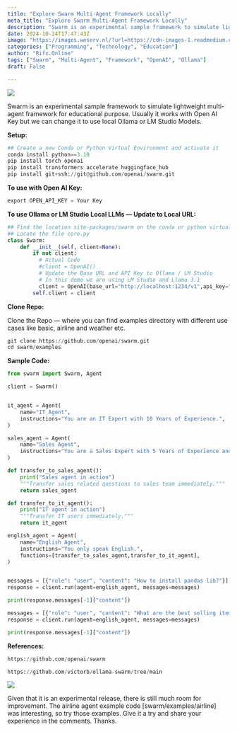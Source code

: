 ```yaml
---
title: "Explore Swarm Multi-Agent Framework Locally"
meta_title: "Explore Swarm Multi-Agent Framework Locally"
description: "Swarm is an experimental sample framework to simulate lightweight multi-agent framework for educational purpose. Usually it works with Open…"
date: 2024-10-24T17:47:43Z
image: "https://images.weserv.nl/?url=https://cdn-images-1.readmedium.com/v2/resize:fit:800/1*0ZVceq32bvkytC7HSIgmwA.png"
categories: ["Programming", "Technology", "Education"]
author: "Rifx.Online"
tags: ["Swarm", "Multi-Agent", "Framework", "OpenAI", "Ollama"]
draft: False

---
```







![](https://images.weserv.nl/?url=https://cdn-images-1.readmedium.com/v2/resize:fit:800/1*zkpW8DDwh0TTYuHJVJbDaw.png)

Swarm is an experimental sample framework to simulate lightweight multi-agent framework for educational purpose. Usually it works with Open AI Key but we can change it to use local Ollama or LM Studio Models.

**Setup:**


```python
## Create a new Conda or Python Virtual Environment and activate it
conda install python==3.10
pip install torch openai
pip install transformers accelerate huggingface_hub
pip install git+ssh://git@github.com/openai/swarm.git
```
**To use with Open AI Key:**


```python
export OPEN_API_KEY = Your Key
```
**To use Ollama or LM Studio Local LLMs — Update to Local URL:**


```python
## Find the location site-packages/swarm on the conda or python virtual env
## Locate the file core.py
class Swarm:
    def __init__(self, client=None):
        if not client:
          # Actual Code
          #client = OpenAI()
          # Update the Base URL and API Key to Ollama / LM Studio
          # In this demo we are using LM Studio and Llama 3.1
          client = OpenAI(base_url="http://localhost:1234/v1",api_key="random")
        self.client = client
```
**Clone Repo:**

Clone the Repo — where you can find examples directory with different use cases like basic, airline and weather etc.


```python
git clone https://github.com/openai/swarm.git
cd swarm/examples
```
**Sample Code:**


```python
from swarm import Swarm, Agent

client = Swarm()


it_agent = Agent(
    name="IT Agent",
    instructions="You are an IT Expert with 10 Years of Experience.",
)

sales_agent = Agent(
    name="Sales Agent",
    instructions="You are a Sales Expert with 5 Years of Experience and knows about best selling mobiles.",
)

def transfer_to_sales_agent():
    print("Sales agent in action")
    """Transfer sales related questions to sales team immediately."""
    return sales_agent

def transfer_to_it_agent():
    print("IT agent in action")
    """Transfer IT users immediately."""
    return it_agent

english_agent = Agent(
    name="English Agent",
    instructions="You only speak English.",
    functions=[transfer_to_sales_agent,transfer_to_it_agent],
)


messages = [{"role": "user", "content": "How to install pandas lib?"}]
response = client.run(agent=english_agent, messages=messages)

print(response.messages[-1]["content"])

messages = [{"role": "user", "content": "What are the best selling items?"}]
response = client.run(agent=english_agent, messages=messages)

print(response.messages[-1]["content"])
```
**References:**


```python
https://github.com/openai/swarm

https://github.com/victorb/ollama-swarm/tree/main
```
![](https://images.weserv.nl/?url=https://cdn-images-1.readmedium.com/v2/resize:fit:800/1*hCFJ4VQoT12yElYPXwXvWA.png)

Given that it is an experimental release, there is still much room for improvement. The airline agent example code [swarm/examples/airline] was interesting, so try those examples. Give it a try and share your experience in the comments. Thanks.



